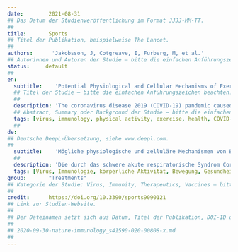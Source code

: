 ```yaml
---
date:        2021-08-31
## Das Datum der Studienveröffentlichung im Format JJJJ-MM-TT.
##
title:       Sports
## Titel der Publikation, beispielweise The Lancet.
##
authors:      'Jakobsson, J, Cotgreave, I, Furberg, M, et al.'
## Autorinnen und Autoren der Studie – bitte die einfachen Anführungszeichen beachten!
status:     default
##
en:
  subtitle:    'Potential Physiological and Cellular Mechanisms of Exercise That Decrease the Risk of Severe Complications and Mortality Following SARS-CoV-2 Infection'
  ## Titel der Studie – bitte die einfachen Anführungszeichen beachten!
  ##
  description: 'The coronavirus disease 2019 (COVID-19) pandemic caused by severe acute respiratory syndrome coronavirus 2 (SARS-CoV-2) has unmasked mankind’s vulnerability to biological threats. Although higher age is a major risk factor for disease severity in COVID-19, several predisposing risk factors for mortality are related to low cardiorespiratory and metabolic fitness, including obesity, cardiovascular disease, diabetes, and hypertension. Reaching physical activity (PA) guideline goals contribute to protect against numerous immune and inflammatory disorders, in addition to multi-morbidities and mortality. Elevated levels of cardiorespiratory fitness, being non-obese, and regular PA improves immunological function, mitigating sustained low-grade systemic inflammation and age-related deterioration of the immune system, or immunosenescence. Regular PA and being non-obese also improve the antibody response to vaccination. In this review, we highlight potential physiological, cellular, and molecular mechanisms that are affected by regular PA, increase the host antiviral defense, and may determine the course and outcome of COVID-19. Not only are the immune system and regular PA in relation to COVID-19 discussed, but also the cardiovascular, respiratory, renal, and hormonal systems, as well as skeletal muscle, epigenetics, and mitochondrial function.'
  ## Abstract, Summary oder Background der Studie – bitte die einfachen Anführungszeichen beachten!
  tags: [virus, immunology, physical activity, exercise, health, COVID-19, SARS-CoV-2, obesity]
  ##
de: 
## Deutsche DeepL-Übersetzung, siehe www.deepl.com.
##
  subtitle:    'Mögliche physiologische und zelluläre Mechanismen von Bewegung, die das Risiko schwerer Komplikationen und der Sterblichkeit nach einer SARS-CoV-2-Infektion verringern'
  ##
  description: 'Die durch das schwere akute respiratorische Syndrom Coronavirus 2 (SARS-CoV-2) verursachte Pandemie der Coronavirus-Krankheit 2019 (COVID-19) hat die Anfälligkeit der Menschheit für biologische Bedrohungen deutlich gemacht. Obwohl ein höheres Alter ein Hauptrisikofaktor für die Schwere der Erkrankung bei COVID-19 ist, hängen mehrere prädisponierende Risikofaktoren für die Sterblichkeit mit einer geringen kardiorespiratorischen und metabolischen Fitness zusammen, darunter Fettleibigkeit, Herz-Kreislauf-Erkrankungen, Diabetes und Bluthochdruck. Das Erreichen der Richtwerte für körperliche Aktivität (PA) trägt zum Schutz vor zahlreichen Immun- und Entzündungserkrankungen sowie vor Multimorbiditäten und Mortalität bei. Erhöhte kardiorespiratorische Fitness, Nicht-Übergewicht und regelmäßige körperliche Betätigung verbessern die immunologische Funktion, indem sie anhaltende systemische Entzündungen niedrigen Grades und die altersbedingte Verschlechterung des Immunsystems (Immunoseneszenz) abschwächen. Regelmäßiger PA und Nicht-Übergewicht verbessern auch die Antikörperreaktion auf Impfungen. In dieser Übersichtsarbeit werden mögliche physiologische, zelluläre und molekulare Mechanismen aufgezeigt, die durch regelmäßige PA beeinflusst werden, die antivirale Abwehr des Wirtes erhöhen und den Verlauf und das Ergebnis von COVID-19 bestimmen können. Es werden nicht nur das Immunsystem und die regelmäßige PA im Zusammenhang mit COVID-19 erörtert, sondern auch das kardiovaskuläre, respiratorische, renale und hormonelle System sowie die Skelettmuskulatur, die Epigenetik und die mitochondriale Funktion.'
  tags: [Virus, Immunologie, körperliche Aktivität, Bewegung, Gesundheit, COVID-19, SARS-CoV-2, Fettleibigkeit]
group:       "Treatments"
## Kategorie der Studie: Virus, Immunity, Therapeutics, Vaccines – bitte die Anführungszeichen beachten!
##
credit:      https://doi.org/10.3390/sports9090121
## Link zur Studien-Website.
##
## Der Dateinamen setzt sich aus Datum, Titel der Publikation, DOI-ID der Studie (nach dem letzten Slash) und der Dateiendung zusammen. Bitte den Unterstrich vor der DOI-ID beachten!
##
## 2020-09-30-nature-immunology_s41590-020-00808-x.md
##
---
```

<object data="{{ page.link }}" style='height:calc(100vh - 400px); width: 100%' type='application/pdf'></object>
